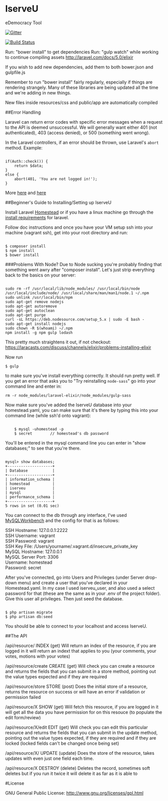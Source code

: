 # IserveU
eDemocracy Tool

[![Gitter](https://badges.gitter.im/IserveU/IserveU.svg)](https://gitter.im/IserveU/IserveU?utm_source=badge&utm_medium=badge&utm_campaign=pr-badge)

[![Build Status](https://travis-ci.org/IserveU/IserveU.svg?branch=master)](https://travis-ci.org/IserveU/IserveU)

Run: "bower install" to get dependencies
Run: "gulp watch" while working to continue compiling assets http://laravel.com/docs/5.0/elixir

If you wish to add new dependencies, add them to both bower.json and gulpfile.js

Remember to run "bower install" fairly regularly, especially if things are rendering strangely. Many of these libraries are being updated all the time and we're adding in new things.

New files inside resources/css and public/app are automatically compiled

##Error Handling

Laravel can return error codes with specific error messages when a request to the API is deemed unsuccessful. We will generally want either 401 (not authenticated), 403 (access denied), or 500 (something went wrong).

In the Laravel controllers, if an error should be thrown, use Laravel's `abort` method. Example:

<pre><code>
if(Auth::check()) {
	return $data;
}
else {
	abort(401, 'You are not logged in!');
}
</code></pre>

More [here](http://laravel.com/docs/5.0/errors#http-exceptions) and [here](http://laravel-recipes.com/recipes/202/throwing-httpexceptions)

##Beginner's Guide to Installing/Setting up IserveU

Install Laravel [Homestead](http://laravel.com/docs/5.0/homestead) or if you have a linux machine go through the [install requirements](http://laravel.com/docs/5.1) for laravel.

Follow doc instructions and once you have your VM setup ssh into your machine (vagrant ssh), get into your root directory and run:

<pre><code>
$ composer install
$ npm install
$ bower install
</code></pre>

###Problems With Node?
Due to Node sucking you're probably finding that something went awry after "composer install". Let's just strip everything back to the basics on your server:
<pre><code>
sudo rm -rf /usr/local/lib/node_modules/ /usr/local/bin/node /usr/local/include/node/ /usr/local/share/man/man1/node.1 ~/.npm
sudo unlink /usr/local/bin/npm
sudo apt-get remove nodejs
sudo apt-get autoremove
sudo apt-get autoclean
sudo apt-get purge
curl -sL https://deb.nodesource.com/setup_5.x | sudo -E bash -
sudo apt-get install nodejs
sudo chown -R $(whoami) ~/.npm
npm install -g npm gulp lodash
</code></pre>

This pretty much straightens it out, if not checkout: https://laracasts.com/discuss/channels/elixir/problems-installing-elixir

Now run <pre><code>$ gulp</code></pre> to make sure you've install everything correctly. It should run pretty well. If you get an error that asks you to "Try reinstalling `node-sass`"
go into your command line and enter in:

<pre><code>rm -r node_modules/laravel-elixir/node_modules/gulp-sass</code></pre>

Now make sure you've added the IserveU database into your homestead.yaml, you can make sure that it's there by typing this into your command line (while ssh'd onto vagrant):

<pre><code>
	$ mysql -uhomestead -p
	$ secret		// homestead's db password
</code></pre>

You'll be entered in the mysql command line you can enter in "show databases;" to see that you're there.

<pre><code>
mysql> show databases;
+--------------------+
| Database           |
+--------------------+
| information_schema |
| homestead          |
| iserveu            |
| mysql              |
| performance_schema |
+--------------------+
5 rows in set (0.01 sec)
</code></pre>

You can connect to the db through any interface, I've used [MySQLWorkbench](https://www.mysql.com/products/workbench/) and the config for that is as follows: 

SSH Hostname: 127.0.0.1:2222  
SSH Username: vagrant  
SSH Password: vagrant  
SSH Key File: /Users/yourname/.vagrant.d/insecure_private_key  
MySQL Hostname: 127.0.0.1  
MySQL Server Port: 3306  
Username: homestead  
Password: secret

After you've connected, go into Users and Privileges (under Server drop-down menu) and create a user that you've declared in your Homestead.yaml. In my case I used iserveu_user, and also used a select password for that (these are the same as in your .env of the project folder). Give this user all privileges. Then just seed the database.

<pre><code>
$ php artisan migrate
$ php artisan db:seed
</code></pre>

You should be able to connect to your localhost and access IserveU. 

##The API

/api/resource/ 			INDEX 	(get)
Will return an index of the resource, if you are logged in it will return an indext that applies to you (your comments, your votes, motions with your votes)

/api/resource/create	CREATE 	(get)
Will check you can create a resource and returns the fields that you can submit in a store method, pointing out the value types expected and if they are required

/api/resource/store		STORE 	(post)
Does the initial store of a resource, returns the resource on success or will have an error if validation or permission failed

/api/resource/X			SHOW 	(get)
Will fetch this resource, if you are logged in it will get all the data you have permission for on this resouce (to populate the edit form/review)

/api/resource/X/edit 	EDIT 	(get)
Will check you can edit this particular resource and returns the fields that you can submit in the update method, pointing out the value types expected, if they are required and if they are locked (locked fields can't be changed once being set)

/api/resource/X/	 	UPDATE 	(update)
Does the store of the resource, takes updates with even just one field each time.

/api/resource/X			DESTROY	(delete)
Deletes the record, sometimes soft deletes but if you run it twice it will delete it as far as it is able to


#License

GNU General Public License: http://www.gnu.org/licenses/gpl.html
